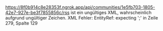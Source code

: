 https://8f0b914c8e28353f.ngrok.app/api/communities/1e5fb703-1805-42e7-927e-be3f7855856c/rss ist ein ungültiges XML, wahrscheinlich aufgrund ungültiger Zeichen. XML Fehler: EntityRef: expecting ';' in Zeile 279, Spalte 129
